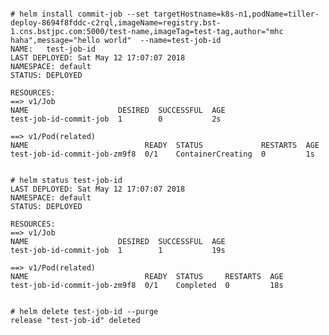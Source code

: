 <pre><code>
# helm install commit-job --set targetHostname=k8s-n1,podName=tiller-deploy-8694f8fddc-c2rql,imageName=registry.bst-1.cns.bstjpc.com:5000/test-name,imageTag=test-tag,author="mhc haha",message="hello world"  --name=test-job-id
NAME:   test-job-id
LAST DEPLOYED: Sat May 12 17:07:07 2018
NAMESPACE: default
STATUS: DEPLOYED

RESOURCES:
==> v1/Job
NAME                    DESIRED  SUCCESSFUL  AGE
test-job-id-commit-job  1        0           2s

==> v1/Pod(related)
NAME                          READY  STATUS             RESTARTS  AGE
test-job-id-commit-job-zm9f8  0/1    ContainerCreating  0         1s
</code></pre>
<pre><code>
# helm status test-job-id
LAST DEPLOYED: Sat May 12 17:07:07 2018
NAMESPACE: default
STATUS: DEPLOYED

RESOURCES:
==> v1/Job
NAME                    DESIRED  SUCCESSFUL  AGE
test-job-id-commit-job  1        1           19s

==> v1/Pod(related)
NAME                          READY  STATUS     RESTARTS  AGE
test-job-id-commit-job-zm9f8  0/1    Completed  0         18s
</code></pre>

<pre><code>
# helm delete test-job-id --purge
release "test-job-id" deleted

</code></pre>